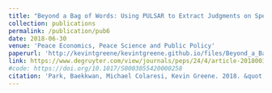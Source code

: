 ```yaml
---
title: "Beyond a Bag of Words: Using PULSAR to Extract Judgments on Specific Human Rights at Scale"
collection: publications
permalink: /publication/pub6
date: 2018-06-30
venue: 'Peace Economics, Peace Science and Public Policy'
paperurl: 'http://kevintgreene/kevintgreene.github.io/files/Beyond_a_Bag_of_Words_Using_PULSAR_to_Ex.pdf'
link: https://www.degruyter.com/view/journals/peps/24/4/article-20180030.xml
#code: https://doi.org/10.1017/S0003055420000258
citation: 'Park, Baekkwan, Michael Colaresi, Kevin Greene. 2018. &quot;Beyond a Bag of Words: Using PULSAR to Extract Judgments on Specific Human Rights at Scale.&quot; <i>Peace Economics, Peace Science and Public Policy</i>. 1(1).'
---
```


